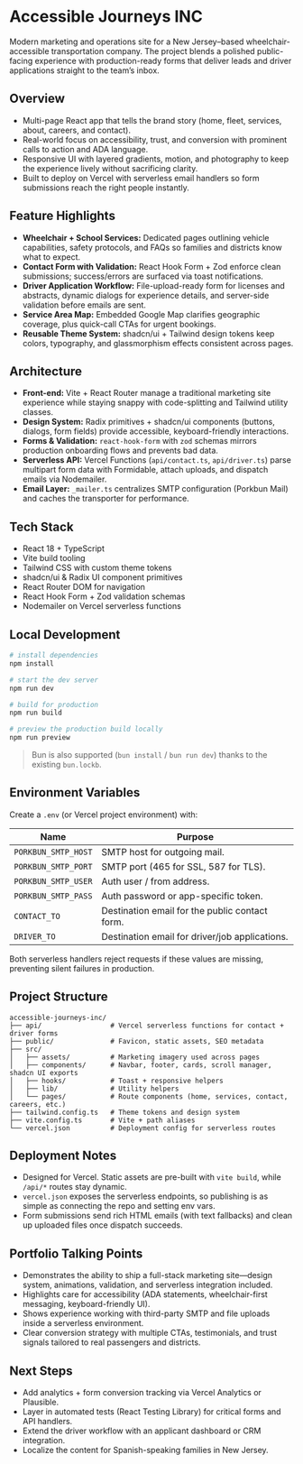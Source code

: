 # Accessible Journeys INC

Modern marketing and operations site for a New Jersey–based wheelchair-accessible transportation company. The project blends a polished public-facing experience with production-ready forms that deliver leads and driver applications straight to the team’s inbox.

## Overview

- Multi-page React app that tells the brand story (home, fleet, services, about, careers, and contact).
- Real-world focus on accessibility, trust, and conversion with prominent calls to action and ADA language.
- Responsive UI with layered gradients, motion, and photography to keep the experience lively without sacrificing clarity.
- Built to deploy on Vercel with serverless email handlers so form submissions reach the right people instantly.

## Feature Highlights

- **Wheelchair + School Services:** Dedicated pages outlining vehicle capabilities, safety protocols, and FAQs so families and districts know what to expect.
- **Contact Form with Validation:** React Hook Form + Zod enforce clean submissions; success/errors are surfaced via toast notifications.
- **Driver Application Workflow:** File-upload-ready form for licenses and abstracts, dynamic dialogs for experience details, and server-side validation before emails are sent.
- **Service Area Map:** Embedded Google Map clarifies geographic coverage, plus quick-call CTAs for urgent bookings.
- **Reusable Theme System:** shadcn/ui + Tailwind design tokens keep colors, typography, and glassmorphism effects consistent across pages.

## Architecture

- **Front-end:** Vite + React Router manage a traditional marketing site experience while staying snappy with code-splitting and Tailwind utility classes.
- **Design System:** Radix primitives + shadcn/ui components (buttons, dialogs, form fields) provide accessible, keyboard-friendly interactions.
- **Forms & Validation:** `react-hook-form` with `zod` schemas mirrors production onboarding flows and prevents bad data.
- **Serverless API:** Vercel Functions (`api/contact.ts`, `api/driver.ts`) parse multipart form data with Formidable, attach uploads, and dispatch emails via Nodemailer.
- **Email Layer:** `_mailer.ts` centralizes SMTP configuration (Porkbun Mail) and caches the transporter for performance.

## Tech Stack

- React 18 + TypeScript
- Vite build tooling
- Tailwind CSS with custom theme tokens
- shadcn/ui & Radix UI component primitives
- React Router DOM for navigation
- React Hook Form + Zod validation schemas
- Nodemailer on Vercel serverless functions

## Local Development

```bash
# install dependencies
npm install

# start the dev server
npm run dev

# build for production
npm run build

# preview the production build locally
npm run preview
```

> Bun is also supported (`bun install` / `bun run dev`) thanks to the existing `bun.lockb`.

## Environment Variables

Create a `.env` (or Vercel project environment) with:

| Name | Purpose |
| --- | --- |
| `PORKBUN_SMTP_HOST` | SMTP host for outgoing mail. |
| `PORKBUN_SMTP_PORT` | SMTP port (465 for SSL, 587 for TLS). |
| `PORKBUN_SMTP_USER` | Auth user / from address. |
| `PORKBUN_SMTP_PASS` | Auth password or app-specific token. |
| `CONTACT_TO` | Destination email for the public contact form. |
| `DRIVER_TO` | Destination email for driver/job applications. |

Both serverless handlers reject requests if these values are missing, preventing silent failures in production.

## Project Structure

```
accessible-journeys-inc/
├── api/                 # Vercel serverless functions for contact + driver forms
├── public/              # Favicon, static assets, SEO metadata
├── src/
│   ├── assets/          # Marketing imagery used across pages
│   ├── components/      # Navbar, footer, cards, scroll manager, shadcn UI exports
│   ├── hooks/           # Toast + responsive helpers
│   ├── lib/             # Utility helpers
│   └── pages/           # Route components (home, services, contact, careers, etc.)
├── tailwind.config.ts   # Theme tokens and design system
├── vite.config.ts       # Vite + path aliases
└── vercel.json          # Deployment config for serverless routes
```

## Deployment Notes

- Designed for Vercel. Static assets are pre-built with `vite build`, while `/api/*` routes stay dynamic.
- `vercel.json` exposes the serverless endpoints, so publishing is as simple as connecting the repo and setting env vars.
- Form submissions send rich HTML emails (with text fallbacks) and clean up uploaded files once dispatch succeeds.

## Portfolio Talking Points

- Demonstrates the ability to ship a full-stack marketing site—design system, animations, validation, and serverless integration included.
- Highlights care for accessibility (ADA statements, wheelchair-first messaging, keyboard-friendly UI).
- Shows experience working with third-party SMTP and file uploads inside a serverless environment.
- Clear conversion strategy with multiple CTAs, testimonials, and trust signals tailored to real passengers and districts.

## Next Steps

- Add analytics + form conversion tracking via Vercel Analytics or Plausible.
- Layer in automated tests (React Testing Library) for critical forms and API handlers.
- Extend the driver workflow with an applicant dashboard or CRM integration.
- Localize the content for Spanish-speaking families in New Jersey.
